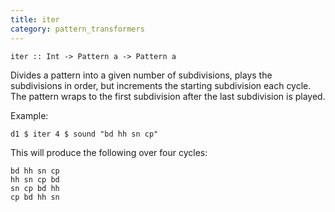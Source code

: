 ```yaml
---
title: iter
category: pattern_transformers
---
```


~~~~ {haskell}
iter :: Int -> Pattern a -> Pattern a
~~~~

Divides a pattern into a given number of subdivisions, plays the subdivisions
in order, but increments the starting subdivision each cycle. The pattern
wraps to the first subdivision after the last subdivision is played.

Example:

~~~~ {haskell}
d1 $ iter 4 $ sound "bd hh sn cp"
~~~~

This will produce the following over four cycles:

~~~~ {haskell}
bd hh sn cp
hh sn cp bd
sn cp bd hh
cp bd hh sn
~~~~
